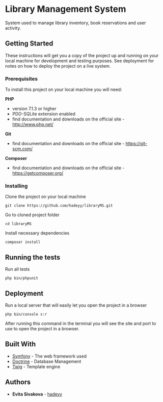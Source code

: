 # Library Management System

System used to manage library inventory, book reservations and user activity.

## Getting Started

These instructions will get you a copy of the project up and running on your local machine for development and testing purposes. See deployment for notes on how to deploy the project on a live system.

### Prerequisites

To install this project on your local machine you will need:

**PHP**
* version 7.1.3 or higher
* PDO-SQLite extension enabled
* find documentation and downloads on the official site - http://www.php.net/

**Git**
* find documentation and downloads on the official site - https://git-scm.com/

**Composer**
* find documentation and downloads on the official site - https://getcomposer.org/


### Installing

Clone the project on your local machine
```
git clone https://github.com/hadeyy/libraryMS.git
```

Go to cloned project folder
```
cd libraryMS
```

Install necessary dependencies
```
composer install
```



## Running the tests

Run all tests

```
php bin/phpunit
```

## Deployment

Run a local server that will easily let you open the project in a browser
```
php bin/console s:r
```

After running this command in the terminal you will see the site and port to use to open the project in a browser.

## Built With

* [Symfony](https://symfony.com/) - The web framework used
* [Doctrine](https://www.doctrine-project.org/) - Database Management
* [Twig](https://twig.symfony.com/) - Template engine

## Authors

* **Evita Sivakova** - [hadeyy](https://github.com/hadeyy)

